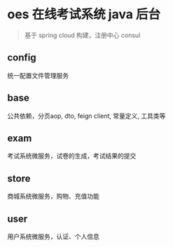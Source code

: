 # oes 在线考试系统 java 后台

> 基于 spring cloud 构建，注册中心 consul

## config

统一配置文件管理服务

## base

公共依赖，分页aop, dto, feign client, 常量定义, 工具类等

## exam

考试系统微服务，试卷的生成，考试结果的提交

## store

商城系统微服务，购物、充值功能

## user

用户系统微服务，认证、个人信息
